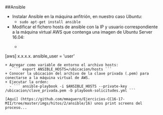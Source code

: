 ##Ansible

+ Instalar Ansible en la máquina anfitrión, en nuestro caso *Ubuntu*:
  - ``` sudo apt-get install ansible ```
+ Modificar el fichero hosts de ansible con la IP y usuario correspondiente a la máquina virtual AWS que contenga una imagen de Ubuntu Server 16.04:
  - ``` 
[aws]
x.x.x.x. ansible_user = 'user' 
```
+ Agregar como variable de entorno el archivo hosts:
  - ``` export ANSIBLE_HOSTS=/ubicacion/hosts ```
+ Conocer la ubicación del archivo de la clave privada (.pem) para conectarse a la máquina virtual de AWS.
+ Ejecutar la orden:
  - ``` ansible-playbook -i $ANSIBLE_HOSTS --private-key /ubicacion/clave_privada.pem -b playbook-solicitudes.yml ```

[Aquí] (https://github.com/mmaguero/Ejercicios-CC16-17-MII/tree/master/imgs/hitos/2/ansible/16) unos print screens del proceso...
